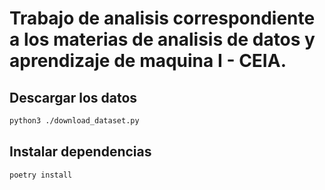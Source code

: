 # Trabajo de analisis correspondiente a los materias de analisis de datos y aprendizaje de maquina I - CEIA.  

## Descargar los datos
```bash
python3 ./download_dataset.py
```

## Instalar dependencias 
```bash
poetry install
```